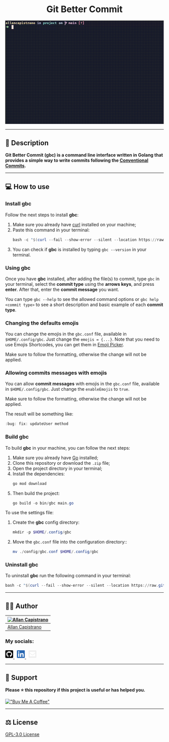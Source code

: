 <h1 align="center">Git Better Commit</h1>

<p align="center">
  <img src="./data/screenshots/gbc-execution-3x.gif" alt="gbc execution 3x">
</p>

------------

## :book: Description ##
**Git Better Commit (gbc) is a command line interface written in Golang that provides a simple way to write commits following the [Conventional Commits](https://www.conventionalcommits.org/).**

------------

## :computer: How to use

### Install gbc
Follow the next steps to install **gbc**:

1. Make sure you already have [curl](https://curl.se/) installed on your machine;
2. Paste this command in your terminal:
   ```powershell
   bash -c "$(curl --fail --show-error --silent --location https://raw.githubusercontent.com/AllanCapistrano/gbc/main/scripts/install.sh)"
   ```
3. You can check if **gbc** is installed by typing `gbc --version` in your terminal.

### Using gbc
Once you have **gbc** installed, after adding the file(s) to commit, type `gbc` in your terminal, select the **commit type** using the **arrows keys**, and press **enter**. After that, enter the **commit message** you want.

You can type `gbc --help` to see the allowed command options or `gbc help <commit type>` to see a short description and basic example of each **commit type**.

### Changing the defaults emojis
You can change the emojis in the `gbc.conf` file, available in `$HOME/.config/gbc`. Just change the `emojis = {...}`. Note that you need to use Emojis Shortcodes, you can get them in [Emoji Picker](https://github-emoji-picker.rickstaa.dev/).

Make sure to follow the formatting, otherwise the change will not be applied. 
### Allowing commits messages with emojis
You can allow **commit messages** with emojis in the `gbc.conf` file, available in `$HOME/.config/gbc`. Just change the `enableEmojis` to `true`. 

Make sure to follow the formatting, otherwise the change will not be applied.

The result will be something like:
```powershell
:bug: fix: updateUser method
```

### Build gbc
To build **gbc** in your machine, you can follow the next steps:

1. Make sure you already have [Go](https://go.dev/) installed;
2. Clone this repository or download the `.zip` file;
3. Open the project directory in your terminal;
4. Install the dependencies:
   ```powershell
   go mod download
   ```
5. Then build the project:
   ```powershell
   go build -o bin/gbc main.go
   ```
To use the settings file:
1. Create the **gbc** config directory:
   ```powershell
   mkdir -p $HOME/.config/gbc
   ```
2. Move the `gbc.conf` file into the configuration directory::
   ```powershell
   mv ./config/gbc.conf $HOME/.config/gbc
   ```
### Uninstall gbc
To uninstall **gbc** run the following command in your terminal:

```powershell
bash -c "$(curl --fail --show-error --silent --location https://raw.githubusercontent.com/AllanCapistrano/gbc/main/scripts/uninstall.sh)"
```

------------

## :man_technologist: Author ##

| [![Allan Capistrano](https://github.com/AllanCapistrano.png?size=100)](https://github.com/AllanCapistrano) |
| -----------------------------------------------------------------------------------------------------------|
| [Allan Capistrano](https://github.com/AllanCapistrano)                                                     |

<p>
    <h3>My socials:</h3>
    <a href="https://github.com/AllanCapistrano">
        <img src="https://github.com/AllanCapistrano/AllanCapistrano/blob/master/assets/github-square-brands.png" alt="Github icon" width="5%">
    </a>
    &nbsp
    <a href="https://www.linkedin.com/in/allancapistrano/">
        <img src="https://github.com/AllanCapistrano/AllanCapistrano/blob/master/assets/linkedin-brands.png" alt="Linkedin icon" width="5%">
    </a> 
    &nbsp
    <a href="https://mail.google.com/mail/u/0/?view=cm&fs=1&tf=1&source=mailto&to=asantos@ecomp.uefs.br">
        <img src="https://github.com/AllanCapistrano/AllanCapistrano/blob/master/assets/envelope-square-solid.png" alt="Email icon" width="5%">
    </a>
</p>

------------

## :pray: Support ##

**Please :star: this repository if this project is useful or has helped you.**

[!["Buy Me A Coffee"](https://www.buymeacoffee.com/assets/img/custom_images/orange_img.png)](https://www.buymeacoffee.com/allancapistrano)

------------

## :balance_scale: License ##
[GPL-3.0 License](./LICENSE)
